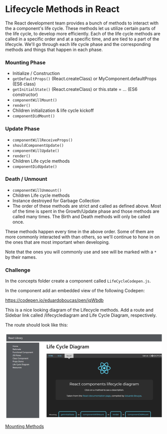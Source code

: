 # Lifecycle Methods in React

The React development team provides a bunch of methods to interact with the a component's life cycle. These methods let us utilize certain parts of the life cycle, to develop more efficiently. Each of the life cycle methods are called in a specific order and at a specific time, and are tied to a part of the lifecycle. We'll go through each life cycle phase and the corresponding methods and things that happen in each phase.

### Mounting Phase
- Initialize / Construction
- `getDefaultProps()` (React.createClass) or MyComponent.defaultProps (ES6 class)
- `getInitialState()` (React.createClass) or this.state = ... (ES6 constructor)
- `componentWillMount()`
- `render()`
- Children initialization & life cycle kickoff
- `componentDidMount()`

### Update Phase
- `componentWillReceiveProps()`
- `shouldComponentUpdate()`
- `componentWillUpdate()`
- `render()`
- Children Life cycle methods
- `componentDidUpdate()`

### Death / Unmount
- `componentWillUnmount()`
- Children Life cycle methods
- Instance destroyed for Garbage Collection
- The order of these methods are strict and called as defined above. Most of the time is spent in the Growth/Update phase and those methods are called many times. The Birth and Death methods will only be called once.

These methods happen every time in the above order. Some of them are more commonly interacted with than others, so we'll continue to hone in on the ones that are most important when developing.

Note that the ones you will commonly use and see will be marked with a `*` by their names. 

### Challenge
In the concepts folder create a component called `LifeCycleCodepen.js`.

In the component add an embedded view of the following Codepen:

 https://codepen.io/eduardoboucas/pen/jqWbdb

 This is a nice looking diagram of the Lifecycle methods. Add a route and Sidebar link called /lifecyclediagram and Life Cycle Diagram, respectively. 

 The route should look like this:


![Life Cycle Diagram](../../assets/7.1_lifecycle-diagram.PNG)



[Mounting Methods](6.2-birth-methods.md)
